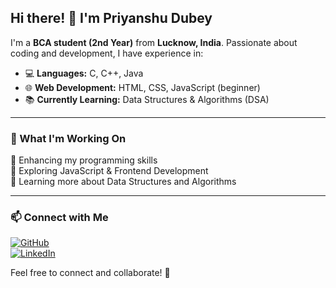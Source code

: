 ## Hi there! 👋 I'm Priyanshu Dubey

I'm a **BCA student (2nd Year)** from **Lucknow, India**. Passionate about coding and development, I have experience in:

- 💻 **Languages:** C, C++, Java  
- 🌐 **Web Development:** HTML, CSS, JavaScript (beginner)  
- 📚 **Currently Learning:** Data Structures & Algorithms (DSA)

---

### 🚀 What I'm Working On  
🔹 Enhancing my programming skills  
🔹 Exploring JavaScript & Frontend Development  
🔹 Learning more about Data Structures and Algorithms  

---

### 📫 Connect with Me  
[![GitHub](https://img.shields.io/badge/GitHub-000?style=for-the-badge&logo=github)](https://github.com/priyansu8/priyansu8)  
[![LinkedIn](https://img.shields.io/badge/LinkedIn-0077B5?style=for-the-badge&logo=linkedin)](https://linkedin.com/in/priyanshu-dubey-a0071b292?)  

Feel free to connect and collaborate! 🚀
